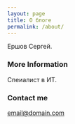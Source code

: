 ```yaml
---
layout: page
title: О блоге
permalink: /about/
---
```

Ершов Сергей.  
### More Information
Спеиалист в ИТ.  
### Contact me
[email@domain.com](mailto:email@domain.com)
